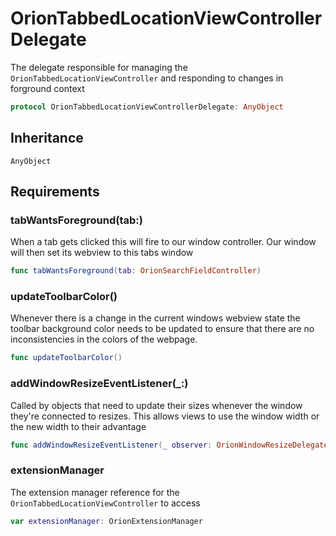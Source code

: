 # OrionTabbedLocationViewControllerDelegate

The delegate responsible for managing the `OrionTabbedLocationViewController` and
responding to changes in forground context

``` swift
protocol OrionTabbedLocationViewControllerDelegate: AnyObject 
```

## Inheritance

`AnyObject`

## Requirements

### tabWantsForeground(tab:​)

When a tab gets clicked this will fire to our window controller.
Our window will then set its webview to this tabs window

``` swift
func tabWantsForeground(tab: OrionSearchFieldController)
```

### updateToolbarColor()

Whenever there is a change in the current windows webview state
the toolbar background color needs to be updated to ensure that
there are no inconsistencies in the colors of the webpage.

``` swift
func updateToolbarColor()
```

### addWindowResizeEventListener(\_:​)

Called by objects that need to update their sizes whenever the
window they're connected to resizes. This allows views to use the window
width or the new width to their advantage

``` swift
func addWindowResizeEventListener(_ observer: OrionWindowResizeDelegate)
```

### extensionManager

The extension manager reference for the `OrionTabbedLocationViewController` to access

``` swift
var extensionManager: OrionExtensionManager 
```
